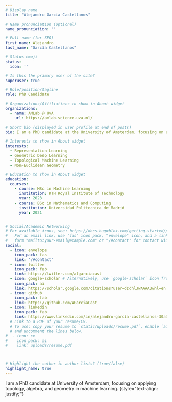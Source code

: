 ```yaml
---
# Display name
title: "Alejandro García Castellanos"

# Name pronunciation (optional)
name_pronunciation: ''

# Full name (for SEO)
first_name: Alejandro
last_name: "García Castellanos"

# Status emoji
status:
  icon: ''

# Is this the primary user of the site?
superuser: true

# Role/position/tagline
role: PhD Candidate

# Organizations/Affiliations to show in About widget
organizations:
  - name: AMLab @ UvA
    url: https://amlab.science.uva.nl/

# Short bio (displayed in user profile at end of posts)
bio: I am a PhD candidate at the University of Amsterdam, focusing on applying topology, algebra, and geometry in machine learning.

# Interests to show in About widget
interests:
  - Representation Learning
  - Geometric Deep Learning
  - Topological Machine Learning
  - Non-Euclidean Geometry

# Education to show in About widget
education:
  courses:
    - course: MSc in Machine Learning 
      institution: KTH Royal Institute of Technology
      year: 2023
    - course: BSc in Mathematics and Computing
      institution: Universidad Politecnica de Madrid
      year: 2021


# Social/Academic Networking
# For available icons, see: https://docs.hugoblox.com/getting-started/page-builder/#icons
#   For an email link, use "fas" icon pack, "envelope" icon, and a link in the
#   form "mailto:your-email@example.com" or "/#contact" for contact widget.
social:
  - icon: envelope
    icon_pack: fas
    link: '/#contact'
  - icon: twitter
    icon_pack: fab
    link: https://twitter.com/algarciacast
  - icon: google-scholar # Alternatively, use `google-scholar` icon from `ai` icon pack
    icon_pack: ai
    link: https://scholar.google.com/citations?user=dzdhlJwAAAAJ&hl=en
  - icon: github
    icon_pack: fab
    link: https://github.com/AGarciaCast
  - icon: linkedin
    icon_pack: fab
    link: https://www.linkedin.com/in/alejandro-garcía-castellanos-30a37b14b 
  # Link to a PDF of your resume/CV.
  # To use: copy your resume to `static/uploads/resume.pdf`, enable `ai` icons in `params.yaml`,
  # and uncomment the lines below.
#  - icon: cv
#    icon_pack: ai
#    link: uploads/resume.pdf



# Highlight the author in author lists? (true/false)
highlight_name: true
---
```


I am a PhD candidate at University of Amsterdam, focusing on applying topology, algebra, and geometry in machine learning.
{style="text-align: justify;"}
